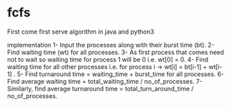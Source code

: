 # fcfs
First come first serve algorithm in java and python3

implementation
1-  Input the processes along with their burst time (bt).
2-  Find waiting time (wt) for all processes.
3-  As first process that comes need not to wait so 
    waiting time for process 1 will be 0 i.e. wt[0] = 0.
4-  Find waiting time for all other processes i.e. for
     process i -> 
       wt[i] = bt[i-1] + wt[i-1] .
5-  Find turnaround time = waiting_time + burst_time 
    for all processes.
6-  Find average waiting time = 
                 total_waiting_time / no_of_processes.
7-  Similarly, find average turnaround time = 
                 total_turn_around_time / no_of_processes.
